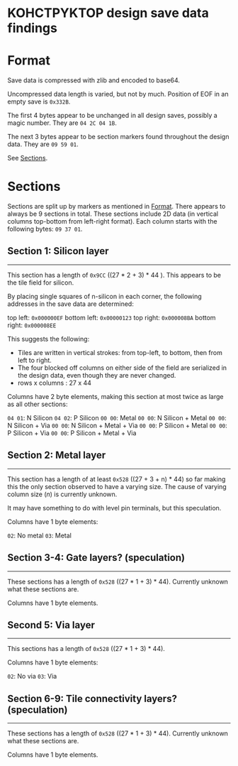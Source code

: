 # KOHCTPYKTOP design save data findings

# Format

Save data is compressed with zlib and encoded to base64.

Uncompressed data length is varied, but not by much. Position of EOF in an empty save is `0x332B`.

The first 4 bytes appear to be unchanged in all design saves, possibly a magic number.
They are `04 2C 04 1B`.

The next 3 bytes appear to be section markers found throughout the design data. They are `09 59 01`.

See [Sections](#sections).

# Sections

Sections are split up by markers as mentioned in [Format](#format). There appears to always be
9 sections in total. These sections include 2D data (in vertical columns top-bottom from left-right format).
Each column starts with the following bytes: `09 37 01`.

## Section 1: Silicon layer
---

This section has a length of `0x9CC` ((27 * 2 + 3) * 44 ).
This appears to be the tile field for silicon.

By placing single squares of n-silicon in each corner, the following addresses in the save data are
determined:

top left:     `0x000000EF`
bottom left:  `0x00000123`
top right:    `0x000008BA`
bottom right: `0x000008EE`

This suggests the following:

- Tiles are written in vertical strokes: from top-left, to bottom, then from left to right.
- The four blocked off columns on either side of the field are serialized in the design data, even
though they are never changed.
- rows x columns : 27 x 44

Columns have 2 byte elements, making this section at most twice as large as all other sections:

`04 01`: N Silicon
`04 02`: P Silicon
`00 00`: Metal
`00 00`: N Silicon + Metal
`00 00`: N Silicon + Via
`00 00`: N Silicon + Metal + Via
`00 00`: P Silicon + Metal
`00 00`: P Silicon + Via
`00 00`: P Silicon + Metal + Via

## Section 2: Metal layer
---

This section has a length of at least `0x528` ((27 + 3 + n) * 44) so far making this the only section
observed to have a varying size. The cause of varying column size (*n*) is currently unknown.

It may have something to do with level pin terminals, but this speculation.

Columns have 1 byte elements:

`02`: No metal
`03`: Metal

## Section 3-4: Gate layers? (speculation)
---

These sections has a length of `0x528` ((27 * 1 + 3) * 44).
Currently unknown what these sections are.

Columns have 1 byte elements.

## Second 5: Via layer
---

This sections has a length of `0x528` ((27 * 1 + 3) * 44).

Columns have 1 byte elements:

`02`: No via
`03`: Via

## Section 6-9: Tile connectivity layers? (speculation)
---

These sections has a length of `0x528` ((27 * 1 + 3) * 44).
Currently unknown what these sections are.

Columns have 1 byte elements.